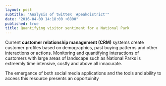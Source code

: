 ```yaml
---
layout: post
subtitle: "Analysis of twitteR '#peakdistrict'"
date: "2016-04-09 14:18:00 +0800"
published: true
title: Quantifying visitor sentiment for a National Park
---
```

Current **customer relationship management (CRM)** systems create customer profiles based on 
demographics, past buying patterns and other interactions or actions. Monitoring and quantifying
interactions of customers with large areas of landscape such as National Parks is extreemly time
intensive, costly and above all innacurate. 

The emergance of both social media applications and the tools and ability to access this resource
presents an opportuinity 